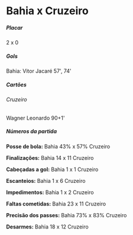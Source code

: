 # Bahia x Cruzeiro

##### Placar

2 x 0 

##### Gols 

Bahia: Vitor Jacaré 57', 74'

##### Cartões

###### Cruzeiro

Wagner Leonardo 90+1'



##### Números da partida

**Posse de bola:** Bahia 43% x 57% Cruzeiro 

**Finalizações:** Bahia 14 x 11 Cruzeiro

**Cabeçadas a gol:** Bahia 1 x 1 Cruzeiro

**Escanteios:** Bahia 1 x 6 Cruzeiro

**Impedimentos:** Bahia 1 x 2 Cruzeiro

**Faltas cometidas:** Bahia 23 x 11 Cruzeiro

**Precisão dos passes:** Bahia 73% x 83% Cruzeiro

**Desarmes:** Bahia 18 x 12 Cruzeiro